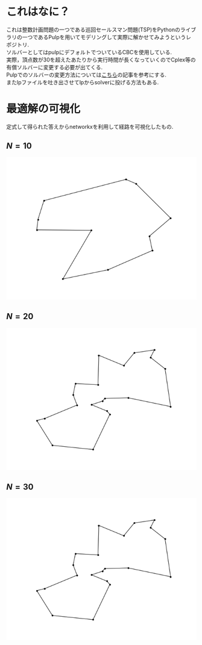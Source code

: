 # これはなに？
これは整数計画問題の一つである巡回セールスマン問題(TSP)をPythonのライブラリの一つであるPulpを用いてモデリングして実際に解かせてみようというレポジトリ.  
ソルバーとしてはpulpにデフォルトでついているCBCを使用している.  
実際，頂点数が30を超えたあたりから実行時間が長くなっていくのでCplex等の有償ソルバーに変更する必要が出てくる.  
Pulpでのソルバーの変更方法については[こちら](http://inarizuuuushi.hatenablog.com/entry/2019/03/07/090000)の記事を参考にする.  
またlpファイルを吐き出させてlpからsolverに投げる方法もある.  

# 最適解の可視化  
定式して得られた答えからnetworkxを利用して経路を可視化したもの.  
## $N=10$
![N10](/Picture/N10.png)
## $N=20$
![N20](/Picture/N20.png)
## $N=30$
![N30](/Picture/N20.png)
